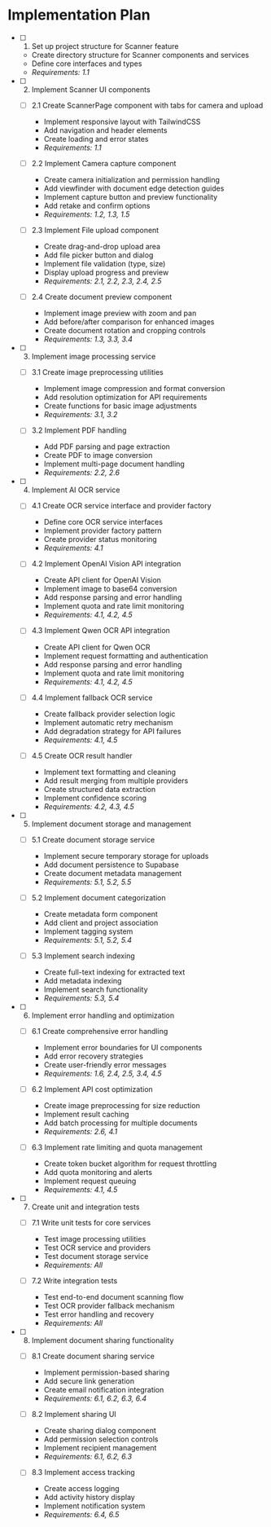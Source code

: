 # Implementation Plan

- [ ] 1. Set up project structure for Scanner feature
  - Create directory structure for Scanner components and services
  - Define core interfaces and types
  - _Requirements: 1.1_

- [ ] 2. Implement Scanner UI components
  - [ ] 2.1 Create ScannerPage component with tabs for camera and upload
    - Implement responsive layout with TailwindCSS
    - Add navigation and header elements
    - Create loading and error states
    - _Requirements: 1.1_

  - [ ] 2.2 Implement Camera capture component
    - Create camera initialization and permission handling
    - Add viewfinder with document edge detection guides
    - Implement capture button and preview functionality
    - Add retake and confirm options
    - _Requirements: 1.2, 1.3, 1.5_

  - [ ] 2.3 Implement File upload component
    - Create drag-and-drop upload area
    - Add file picker button and dialog
    - Implement file validation (type, size)
    - Display upload progress and preview
    - _Requirements: 2.1, 2.2, 2.3, 2.4, 2.5_

  - [ ] 2.4 Create document preview component
    - Implement image preview with zoom and pan
    - Add before/after comparison for enhanced images
    - Create document rotation and cropping controls
    - _Requirements: 1.3, 3.3, 3.4_

- [ ] 3. Implement image processing service
  - [ ] 3.1 Create image preprocessing utilities
    - Implement image compression and format conversion
    - Add resolution optimization for API requirements
    - Create functions for basic image adjustments
    - _Requirements: 3.1, 3.2_

  - [ ] 3.2 Implement PDF handling
    - Add PDF parsing and page extraction
    - Create PDF to image conversion
    - Implement multi-page document handling
    - _Requirements: 2.2, 2.6_

- [ ] 4. Implement AI OCR service
  - [ ] 4.1 Create OCR service interface and provider factory
    - Define core OCR service interfaces
    - Implement provider factory pattern
    - Create provider status monitoring
    - _Requirements: 4.1_

  - [ ] 4.2 Implement OpenAI Vision API integration
    - Create API client for OpenAI Vision
    - Implement image to base64 conversion
    - Add response parsing and error handling
    - Implement quota and rate limit monitoring
    - _Requirements: 4.1, 4.2, 4.5_

  - [ ] 4.3 Implement Qwen OCR API integration
    - Create API client for Qwen OCR
    - Implement request formatting and authentication
    - Add response parsing and error handling
    - Implement quota and rate limit monitoring
    - _Requirements: 4.1, 4.2, 4.5_

  - [ ] 4.4 Implement fallback OCR service
    - Create fallback provider selection logic
    - Implement automatic retry mechanism
    - Add degradation strategy for API failures
    - _Requirements: 4.1, 4.5_

  - [ ] 4.5 Create OCR result handler
    - Implement text formatting and cleaning
    - Add result merging from multiple providers
    - Create structured data extraction
    - Implement confidence scoring
    - _Requirements: 4.2, 4.3, 4.5_

- [ ] 5. Implement document storage and management
  - [ ] 5.1 Create document storage service
    - Implement secure temporary storage for uploads
    - Add document persistence to Supabase
    - Create document metadata management
    - _Requirements: 5.1, 5.2, 5.5_

  - [ ] 5.2 Implement document categorization
    - Create metadata form component
    - Add client and project association
    - Implement tagging system
    - _Requirements: 5.1, 5.2, 5.4_

  - [ ] 5.3 Implement search indexing
    - Create full-text indexing for extracted text
    - Add metadata indexing
    - Implement search functionality
    - _Requirements: 5.3, 5.4_

- [ ] 6. Implement error handling and optimization
  - [ ] 6.1 Create comprehensive error handling
    - Implement error boundaries for UI components
    - Add error recovery strategies
    - Create user-friendly error messages
    - _Requirements: 1.6, 2.4, 2.5, 3.4, 4.5_

  - [ ] 6.2 Implement API cost optimization
    - Create image preprocessing for size reduction
    - Implement result caching
    - Add batch processing for multiple documents
    - _Requirements: 2.6, 4.1_

  - [ ] 6.3 Implement rate limiting and quota management
    - Create token bucket algorithm for request throttling
    - Add quota monitoring and alerts
    - Implement request queuing
    - _Requirements: 4.1, 4.5_

- [ ] 7. Create unit and integration tests
  - [ ] 7.1 Write unit tests for core services
    - Test image processing utilities
    - Test OCR service and providers
    - Test document storage service
    - _Requirements: All_

  - [ ] 7.2 Write integration tests
    - Test end-to-end document scanning flow
    - Test OCR provider fallback mechanism
    - Test error handling and recovery
    - _Requirements: All_

- [ ] 8. Implement document sharing functionality
  - [ ] 8.1 Create document sharing service
    - Implement permission-based sharing
    - Add secure link generation
    - Create email notification integration
    - _Requirements: 6.1, 6.2, 6.3, 6.4_

  - [ ] 8.2 Implement sharing UI
    - Create sharing dialog component
    - Add permission selection controls
    - Implement recipient management
    - _Requirements: 6.1, 6.2, 6.3_

  - [ ] 8.3 Implement access tracking
    - Create access logging
    - Add activity history display
    - Implement notification system
    - _Requirements: 6.4, 6.5_